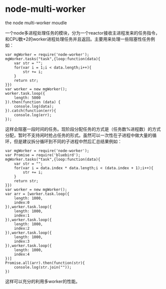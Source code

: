 # node-multi-worker
the node multi-worker moudle

一个node多进程处理任务的模块，分为一个reactor接收主进程发来的任务指令，和CPU数*2的worker进程处理任务并且返回。主要用来处理一些阻塞性任务例如：

	var mgWorker = require('node-worker');
	mgWorker.tasks("task",{loop:function(data){
		var str = "";
		for(var i = 1;i < data.length;i++){
			str += i;
		}
		return str;
	}})
	var worker = new mgWorker();
	worker.task.loop({
    	length: 5000
	}).then(function (data) {
	    console.log(data);
	}).catch(function(err){
	    console.log(err);
	});
	
这样会阻塞一段时间的任务。现阶段分配任务的方式是（任务数%进程数）的方式分配，暂时不支持闲时抢占任务的形式。虽然可以一次性在子进程中做大量的循环，但是建议拆分循环到不同的子进程中然后汇总结果例如：

	var mgWorker = require('node-worker');
	var Promise = require('bluebird');
	mgWorker.tasks("task",{loop:function(data){
		var str = "";
		for(var i = data.index * data.length;i < (data.index + 1);i++){
			str += i;
		}
		return str;
	}})
	var worker = new mgWorker();
	var arr = [worker.task.loop({
    	length: 1000,
    	index:0
	}),worker.task.loop({
    	length: 1000,
    	index:1
	}),worker.task.loop({
    	length: 1000,
    	index:2
	}),worker.task.loop({
    	length: 1000,
    	index:3
	}),worker.task.loop({
    	length: 1000,
    	index:4
	})]
	Promise.all(arr).then(function(str){
    	console.log(str.join(""));
	})
这样可以充分的利用多worker的性能。
